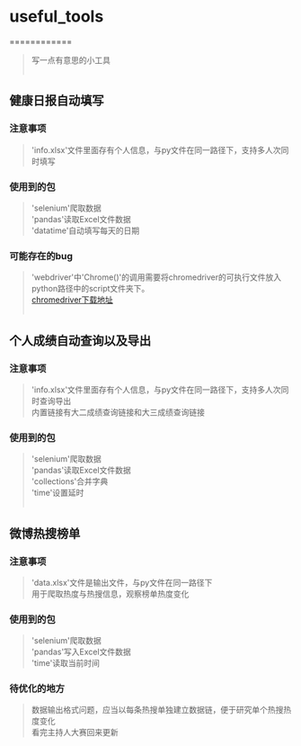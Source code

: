 # useful_tools
============
> 写一点有意思的小工具<br><br>

## 健康日报自动填写
### 注意事项
> 'info.xlsx'文件里面存有个人信息，与py文件在同一路径下，支持多人次同时填写<br>
### 使用到的包
> 'selenium'爬取数据<br>
> 'pandas'读取Excel文件数据<br>
> 'datatime'自动填写每天的日期<br>
### 可能存在的bug
> 'webdriver'中'Chrome()'的调用需要将chromedriver的可执行文件放入python路径中的script文件夹下。<br>
> [chromedriver下载地址](https://code.google.com/p/chromedriver/downloads/list)<br><br>

## 个人成绩自动查询以及导出
### 注意事项
> 'info.xlsx'文件里面存有个人信息，与py文件在同一路径下，支持多人次同时查询导出<br>
> 内置链接有大二成绩查询链接和大三成绩查询链接<br>
### 使用到的包
> 'selenium'爬取数据<br>
> 'pandas'读取Excel文件数据<br>
> 'collections'合并字典<br>
> 'time'设置延时<br><br>

## 微博热搜榜单
### 注意事项
> 'data.xlsx'文件是输出文件，与py文件在同一路径下<br>
> 用于爬取热度与热搜信息，观察榜单热度变化<br>
### 使用到的包
> 'selenium'爬取数据<br>
> 'pandas'写入Excel文件数据<br>
> 'time'读取当前时间<br>
### 待优化的地方
> 数据输出格式问题，应当以每条热搜单独建立数据链，便于研究单个热搜热度变化<br>
> 看完主持人大赛回来更新
